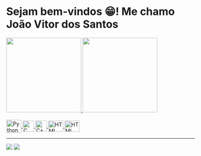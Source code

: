 <h1>Sejam bem-vindos 😁! Me chamo João Vitor dos Santos</h1>

<!-- status github -->
<div>
  <a href="https://github.com/jvitorsnts">
  <img height="200em" src="https://github-readme-stats.vercel.app/api?username=jvitorsnts&theme=dark&count_private=true">
  <img height="200em" src="https://github-readme-stats.vercel.app/api/top-langs/?username=jvitorsnts&theme=dark&layout=compact">
</div>

<!-- bagdes linguagens de programação -->
<div style="display: inline_block"><br>  
  <img align="center" alt="Python" height="35" width="40" src="https://cdn.jsdelivr.net/gh/devicons/devicon/icons/python/python-original.svg">
  <img align="center" alt="C" height="30" widht="45" src="https://cdn.jsdelivr.net/gh/devicons/devicon/icons/c/c-original.svg">
  <img align="center" alt="C++" height="30" widht="45" src="https://cdn.jsdelivr.net/gh/devicons/devicon/icons/cplusplus/cplusplus-original.svg">
  <img align="center" alt="HTML" height="30" width="40" src="https://cdn.jsdelivr.net/gh/devicons/devicon/icons/html5/html5-original.svg">
  <img align="center" alt="HTML" height="30" width="40" src="https://cdn.jsdelivr.net/gh/devicons/devicon/icons/css3/css3-original.svg">
</div>

<hr>

<!-- links importantes -->
<div>
  <a href="mailto:santosjoao301@gmail.com"><img src="https://img.shields.io/badge/-Gmail-%23333?style=for-the-badge&logo=gmail&logoColor=white" target="_blank"></a>
  <a href="https://www.linkedin.com/in/joão-vitor-santos-67733124b" target="_blank"><img src="https://img.shields.io/badge/LinkedIn-0077B5?style=for-the-badge&logo=linkedin&logoColor=white"  target="_blank"></a>
</div>
